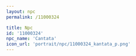 ```yaml
---
layout: npc
permalink: /11000324

title: Npc
id: '11000324'
npc_name: 'Cantata'
icon_url: 'portrait/npc/11000324_kantata_p.png'
---
```

